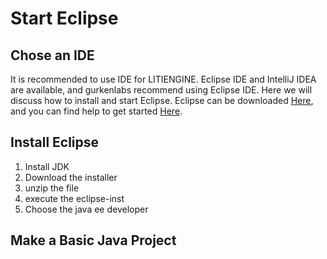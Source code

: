 # Start Eclipse

## Chose an IDE

It is recommended to use IDE for LITIENGINE. Eclipse IDE and IntelliJ IDEA are available, and gurkenlabs recommend using Eclipse IDE. Here we will discuss how to install and start Eclipse.
Eclipse can be downloaded [Here](https://www.eclipse.org/ide/), and you can find help to get started [Here](https://www.eclipse.org/getting_started/).

## Install Eclipse

1. Install JDK
2. Download the installer
3. unzip the file
4. execute the eclipse-inst
5. Choose the java ee developer

## Make a Basic Java Project
